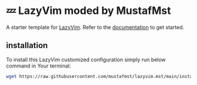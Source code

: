 # 💤 LazyVim moded by MustafMst

A starter template for [LazyVim](https://github.com/LazyVim/LazyVim).
Refer to the [documentation](https://lazyvim.github.io/installation) to get started.

## installation

To install this LazyVim customized configuration simply run below command in Your terminal:

```bash
wget https://raw.githubusercontent.com/mustafmst/lazyvim.mst/main/install.sh && cat install.sh | bash && rm install.sh
```
